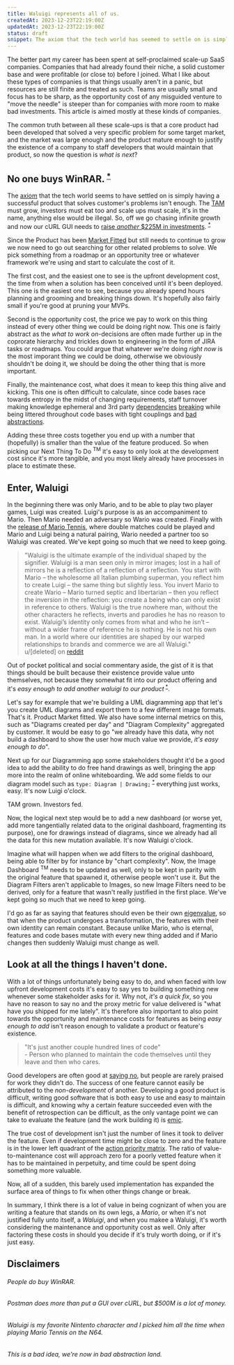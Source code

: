 ```yaml
---
title: Waluigi represents all of us.
createdAt: 2023-12-23T22:19:00Z
updatedAt: 2023-12-23T22:19:00Z
status: draft
snippet: The axiom that the tech world has seemed to settle on is simply having a successful product that solves customer's problems isn't enough. The TAM must grow and investors must eat too.
---
```


The better part my career has been spent at self-proclaimed scale-up SaaS
companies. Companies that had already found their niche, a solid customer base
and were profitable (or close to) before I joined. What I like about these types
of companies is that things usually aren't in a panic, but resources are still
finite and treated as such. Teams are usually small and focus has to be sharp,
as the opportunity cost of any misguided venture to "move the needle" is steeper
than for companies with more room to make bad investments. This article is aimed
mostly at these kinds of companies.

The common truth between all these scale-ups is that a core product had been
developed that solved a very specific problem for some target market, and the
market was large enough and the product mature enough to justify the existence
of a company to staff developers that would maintain that product, so now the
question is _what is next_?

## No one buys WinRAR.<sup> [*](#people-do-buy-winrar)</sup>

The [axiom](https://en.wikipedia.org/wiki/Axiom) that the tech world seems to
have settled on is simply having a successful product that solves customer's
problems isn't enough. The
[TAM](https://en.wikipedia.org/wiki/Total_addressable_market) must grow,
investors must eat too and scale ups must scale, it's in the name, anything else
would be illegal. So, off we go chasing infinite growth and now our cURL GUI
needs to
[raise _another_ $225M in investments](https://www.postman.com/company/about-postman/#the-investors).
<sup>
[*](#postman-does-more-than-put-a-gui-over-curl-but-500m-is-a-lot-of-money)</sup>

Since the Product has been
[Market Fitted](https://mailchimp.com/resources/product-market-fit/#heading+defining+product-market+fit)
but still needs to continue to grow we now need to go out searching for other
related problems to solve. We pick something from a roadmap or an opportunity
tree or whatever framework we're using and start to calculate the cost of it.

The first cost, and the easiest one to see is the upfront development cost, the
time from when a solution has been conceived until it's been deployed. This one
is the easiest one to see, because you already spend hours planning and grooming
and breaking things down. It's hopefully also fairly small if you're good at
pruning your MVPs.

Second is the opportunity cost, the price we pay to work on this thing instead
of every other thing we could be doing right now. This one is fairly abstract as
the _what to work on_-decisions are often made further up in the coprorate
hierarchy and trickles down to engineering in the form of JIRA tasks or
roadmaps. You could argue that whatever we're doing _right now_ is the most
imporant thing we could be doing, otherwise we obviously shouldn't be doing it,
we should be doing the other thing that is more important.

Finally, the maintenance cost, what does it mean to keep this thing alive and
kicking. This one is often difficult to calculate, since code bases race towards
entropy in the midst of changing requirements, staff turnover making knowledge
ephemeral and 3rd party
[dependencies](https://qz.com/646467/how-one-programmer-broke-the-internet-by-deleting-a-tiny-piece-of-code)
[breaking](https://www.thegingerviking.com/the-right-to-delete-fakerjs-fragile-nature-open-source/)
while being littered throughout code bases with tight couplings and
[bad abstractions](https://www.deconstructconf.com/2019/dan-abramov-the-wet-codebase).

Adding these three costs together you end up with a number that (hopefully) is
smaller than the value of the feature produced. So when picking our Next Thing
To Do <sup>TM</sup> it's easy to only look at the development cost since it's
more tangible, and you most likely already have processes in place to estimate
these.

## Enter, Waluigi

In the beginning there was only Mario, and to be able to play two player games,
Luigi was created. Luigi's purpose is as an accompaniment to Mario. Then Mario
needed an adversary so Wario was created. Finally with the
[release of Mario Tennis](https://en.wikipedia.org/wiki/Waluigi), where double
matches could be played and Mario and Luigi being a natural pairing, Wario
needed a partner too so Waluigi was created. We've kept going so much that we
need to keep going.

<blockquote>
"Waluigi is the ultimate example of the individual shaped by the signifier.
Waluigi is a man seen only in mirror images; lost in a hall of mirrors he is a
reflection of a reflection of a reflection. You start with Mario – the
wholesome all Italian plumbing superman, you reflect him to create Luigi – the
same thing but slightly less. You invert Mario to create Wario – Mario turned
septic and libertarian – then you reflect the inversion in the reflection: you
create a being who can only exist in reference to others. Waluigi is the true
nowhere man, without the other characters he reflects, inverts and parodies he
has no reason to exist. Waluigi’s identity only comes from what and who he
isn’t – without a wider frame of reference he is nothing. He is not his own
man. In a world where our identities are shaped by our warped relationships to
brands and commerce we are all Waluigi."
<figcaption>u/[deleted] on <a class="text-link" href="https://www.reddit.com/r/copypasta/comments/5qctnl/waluigi_represents_all_of_us/">reddit</a></figcaption>
</blockquote>

Out of pocket political and social commentary aside, the gist of it is that
things should be built because their existence provide value unto themselves,
not because they somewhat fit into our product offering and it's _easy enough to
add another waluigi to our product_<sup>
[*](#waluigi-is-my-favorite-nintento-character-and-i-picked-him-all-the-time-when-playing-mario-tennis-on-the-n64)</sup>.

Let's say for example that we're building a UML diagramming app that let's you
create UML diagrams and export them to a few different image formats. That's it.
Product Market fitted. We also have some internal metrics on this, such as
"Diagrams created per day" and "Diagram Complexity" aggregated by customer. It
would be easy to go "we already have this data, why not build a dashboard to
show the user how much value we provide, _it's easy enough to do_".

Next up for our Diagramming app some stakeholders thought it'd be a good idea to
add the ability to do free hand drawings as well, bringing the app more into the
realm of online whiteboarding. We add some fields to our diagram model such as
`type: Diagram | Drawing;`<sup>
[*](#this-is-a-bad-idea-were-now-in-bad-abstraction-land)</sup> everything just
works, easy. It's now Luigi o'clock.

TAM grown. Investors fed.

Now, the logical next step would be to add a new dashboard (or worse yet, add
more tangentially related data to the original dashboard, fragmenting its
purpose), one for drawings instead of diagrams, since we already had all the
data for this new mutation available. It's now Waluigi o'clock.

Imagine what will happen when we add filters to the original dashboard, being
able to filter by for instance by "chart complexity". Now, the Image Dashboard
<sup>TM</sup> needs to be updated as well, only to be kept in parity with the
original feature that spawned it, otherwise people won't use it. But the Diagram
Filters aren't applicable to Images, so new Image Filters need to be derived,
only for a feature that wasn't really justified in the first place. We've kept
going so much that we need to keep going.

I'd go as far as saying that features should even be their own
[eigenvalue](https://en.wikipedia.org/wiki/Eigenvalues_and_eigenvectors), so
that when the product undergoes a transformation, the features with their own
identity can remain constant. Because unlike Mario, who is eternal, features and
code bases mutate with every new thing added and if Mario changes then suddenly
Waluigi must change as well.

## Look at all the things I haven't done.

With a lot of things unfortunately being easy to do, and when faced with low
upfront development costs it's easy to say yes to building something new
whenever some stakeholder asks for it. Why not, _it's a quick fix_, so you have
no reason to say no and the proxy metric for value delivered is "what have you
shipped for me lately". It's therefore also important to also point towards the
opportunity and maintenance costs for features as being _easy enough to add_
isn't reason enough to validate a product or feature's existence.

<blockquote>"It's just another couple hundred lines of code"
<figcaption>- Person who planned to maintain the code themselves until they leave and then who cares.</figcaption>
</blockquote>

Good developers are often good at
[saying no](https://grugbrain.dev/#grug-on-saying-no), but people are rarely
praised for work they didn't do. The success of one feature cannot easily be
attributed to the _non-development_ of another. Developing a good product is
difficult, writing good software that is both easy to use and easy to maintain
is difficult, and knowing why a certain feature succeeded even with the benefit
of retrospection can be difficult, as the only vantage point we can take to
evaluate the feature (and the work building it) is
[emic](https://laulima.hawaii.edu/access/content/user/millerg/ANTH_200/A200Unit1/EmicEtic.html).

The true cost of development isn't just the number of lines it took to deliver
the feature. Even if development time might be close to zero and the feature is
in the lower left quadrant of the
[action priority matrix](https://www.productplan.com/glossary/action-priority-matrix/).
The ratio of value-to-maintenance cost will approach zero for a poorly vetted
feature when it has to be maintained in perpetuity, and time could be spent
doing something more valuable.

Now, all of a sudden, this barely used implementation has expanded the surface
area of things to fix when other things change or break.

In summary, I think there is a lot of value in being cognizant of when you are
writing a feature that stands on its own legs, a _Mario_, or when it's not
justified fully unto itself, a _Waluigi_, and when you makee a Waluigi, it's
worth considering the maintenance and opportunity cost as well. Only after
factoring these costs in should you decide if it's truly worth doing, or if it's
just easy.

## Disclaimers

###### People do buy WinRAR.

###### Postman does more than put a GUI over cURL, but $500M is a lot of money.

###### Waluigi is my favorite Nintento character and I picked him all the time when playing Mario Tennis on the N64.

###### This is a bad idea, we're now in bad abstraction land.
